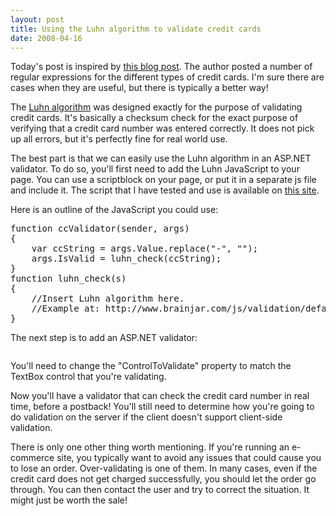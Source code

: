 ```yaml
---
layout: post
title: Using the Luhn algorithm to validate credit cards
date: 2008-04-16
---
```


Today's post is inspired by [this blog post](http://www.diffio.com/post/Credit-card-validation---regular-expressions.aspx). The author posted a number of regular expressions for the different types of credit cards. I'm sure there are cases when they are useful, but there is typically a better way!

The [Luhn algorithm](http://en.wikipedia.org/wiki/Luhn_algorithm) was designed exactly for the purpose of validating credit cards. It's basically a checksum check for the exact purpose of verifying that a credit card number was entered correctly. It does not pick up all errors, but it's perfectly fine for real world use.

The best part is that we can easily use the Luhn algorithm in an ASP.NET validator. To do so, you'll first need to add the Luhn JavaScript to your page. You can use a scriptblock on your page, or put it in a separate js file and include it. The script that I have tested and use is available on [this site](http://www.brainjar.com/js/validation/default2.asp).

Here is an outline of the JavaScript you could use:
  <pre class="javascript" name="code">function ccValidator(sender, args)
{
    var ccString = args.Value.replace(&quot;-&quot;, &quot;&quot;);
    args.IsValid = luhn_check(ccString);
}
function luhn_check(s)
{
    //Insert Luhn algorithm here.
    //Example at: http://www.brainjar.com/js/validation/default2.asp
}</pre>

The next step is to add an ASP.NET validator:

<pre class="xml" name="code"><asp:CustomValidator
    runat=&quot;server&quot;
    ControlToValidate=&quot;txtCCNumber&quot;
    ClientValidationFunction=&quot;ccValidator&quot;
    ErrorMessage=&quot;Invalid credit card number&quot;
    Display=&quot;Dynamic&quot;
    EnableClientScript=&quot;true&quot; /></pre>

You'll need to change the &quot;ControlToValidate&quot; property to match the TextBox control that you're validating.

Now you'll have a validator that can check the credit card number in real time, before a postback! You'll still need to determine how you're going to do validation on the server if the client doesn't support client-side validation.

There is only one other thing worth mentioning. If you're running an e-commerce site, you typically want to avoid any issues that could cause you to lose an order. Over-validating is one of them. In many cases, even if the credit card does not get charged successfully, you should let the order go through. You can then contact the user and try to correct the situation. It might just be worth the sale!
